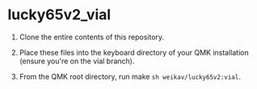 # lucky65v2_vial

1. Clone the entire contents of this repository.

2. Place these files into the keyboard directory of your QMK installation (ensure you're on the vial branch).

3. From the QMK root directory, run make `sh weikav/lucky65v2:vial`.
